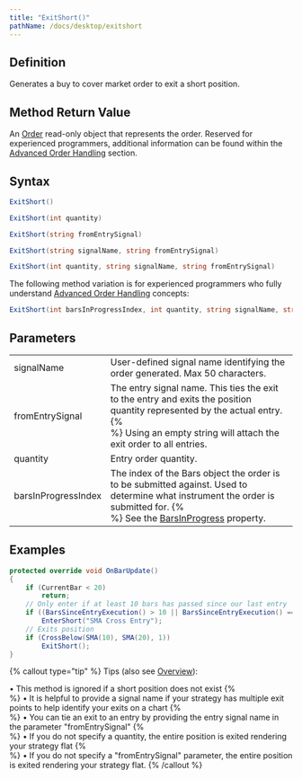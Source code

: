 ```yaml
---
title: "ExitShort()"
pathName: /docs/desktop/exitshort
---
```


## Definition

Generates a buy to cover market order to exit a short position.

## Method Return Value

An [Order](/docs/desktop/order) read-only object that represents the order. Reserved for experienced programmers, additional information can be found within the [Advanced Order Handling](/docs/desktop/advanced_order_handling) section.

## Syntax

```csharp
ExitShort()
```

```csharp
ExitShort(int quantity)
```

```csharp
ExitShort(string fromEntrySignal)
```

```csharp
ExitShort(string signalName, string fromEntrySignal)
```

```csharp
ExitShort(int quantity, string signalName, string fromEntrySignal)
```

The following method variation is for experienced programmers who fully understand [Advanced Order Handling](/docs/desktop/advanced_order_handling) concepts:

```csharp
ExitShort(int barsInProgressIndex, int quantity, string signalName, string fromEntrySignal)
```

## Parameters

|  |  |
| --- | --- |
| signalName | User-defined signal name identifying the order generated. Max 50 characters. |
| fromEntrySignal | The entry signal name. This ties the exit to the entry and exits the position quantity represented by the actual entry. {% <br> %} Using an empty string will attach the exit order to all entries. |
| quantity | Entry order quantity. |
| barsInProgressIndex | The index of the Bars object the order is to be submitted against. Used to determine what instrument the order is submitted for. {% <br> %} See the [BarsInProgress](/docs/desktop/barsinprogress) property. |

## Examples

```csharp
protected override void OnBarUpdate()
{
    if (CurrentBar < 20)
        return;
    // Only enter if at least 10 bars has passed since our last entry
    if ((BarsSinceEntryExecution() > 10 || BarsSinceEntryExecution() == -1) && CrossBelow(SMA(10), SMA(20), 1))
        EnterShort("SMA Cross Entry");
    // Exits position
    if (CrossBelow(SMA(10), SMA(20), 1))
        ExitShort();
}
```

{% callout type="tip" %}
Tips (also see [Overview](/docs/desktop/managed_approach)):

&bull; This method is ignored if a short position does not exist {% <br> %} 
&bull; It is helpful to provide a signal name if your strategy has multiple exit points to help identify your exits on a chart {% <br> %} 
&bull; You can tie an exit to an entry by providing the entry signal name in the parameter "fromEntrySignal" {% <br> %} 
&bull; If you do not specify a quantity, the entire position is exited rendering your strategy flat {% <br> %} 
&bull; If you do not specify a "fromEntrySignal" parameter, the entire position is exited rendering your strategy flat. 
{% /callout %} 

